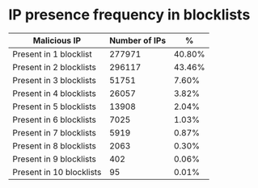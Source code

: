 # IP presence frequency in blocklists
| Malicious IP | Number of IPs | % |
|----|----|----|
| Present in 1 blocklist | 277971 | 40.80% |
| Present in 2 blocklists | 296117 | 43.46% |
| Present in 3 blocklists | 51751 | 7.60% |
| Present in 4 blocklists | 26057 | 3.82% |
| Present in 5 blocklists | 13908 | 2.04% |
| Present in 6 blocklists | 7025 | 1.03% |
| Present in 7 blocklists | 5919 | 0.87% |
| Present in 8 blocklists | 2063 | 0.30% |
| Present in 9 blocklists | 402 | 0.06% |
| Present in 10 blocklists | 95 | 0.01% |

